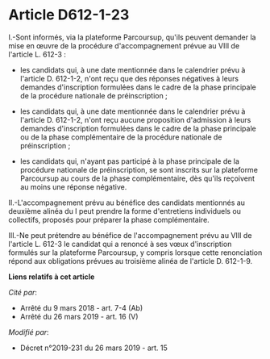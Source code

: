 # Article D612-1-23

I.-Sont informés, via la plateforme Parcoursup, qu'ils peuvent demander la mise en œuvre de la procédure d'accompagnement
prévue au VIII de l'article L. 612-3 :

- les candidats qui, à une date mentionnée dans le calendrier prévu à l'article D. 612-1-2, n'ont reçu que des réponses
négatives à leurs demandes d'inscription formulées dans le cadre de la phase principale de la procédure nationale de
préinscription ;

- les candidats qui, à une date mentionnée dans le calendrier prévu à l'article D. 612-1-2, n'ont reçu aucune proposition
d'admission à leurs demandes d'inscription formulées dans le cadre de la phase principale ou de la phase complémentaire de la
procédure nationale de préinscription ;

- les candidats qui, n'ayant pas participé à la phase principale de la procédure nationale de préinscription, se sont
inscrits sur la plateforme Parcoursup au cours de la phase complémentaire, dès qu'ils reçoivent au moins une réponse
négative.

II.-L'accompagnement prévu au bénéfice des candidats mentionnés au deuxième alinéa du I peut prendre la forme d'entretiens
individuels ou collectifs, proposés pour préparer la phase complémentaire.

III.-Ne peut prétendre au bénéfice de l'accompagnement prévu au VIII de l'article L. 612-3 le candidat qui a renoncé à ses
vœux d'inscription formulés sur la plateforme Parcoursup, y compris lorsque cette renonciation répond aux obligations prévues
au troisième alinéa de l'article D. 612-1-9.

**Liens relatifs à cet article**

_Cité par_:

  - Arrêté du 9 mars 2018 - art. 7-4 (Ab)
  - Arrêté du 26 mars 2019 - art. 16 (V)

_Modifié par_:

  - Décret n°2019-231 du 26 mars 2019 - art. 15
